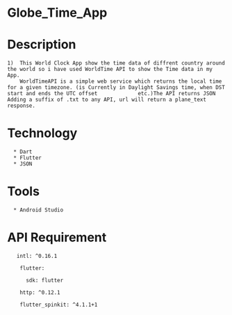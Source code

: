 # Globe_Time_App

# Description
    
    1)  This World Clock App show the time data of diffrent country around the world so i have used WorldTime API to show the Time data in my App.
        WorldTimeAPI is a simple web service which returns the local time for a given timezone. (is Currently in Daylight Savings time, when DST start and ends the UTC offset             etc.)The API returns JSON Adding a suffix of .txt to any API, url will return a plane_text response.
    
 # Technology
 
      * Dart
      * Flutter
      * JSON
      
 # Tools
 
      * Android Studio
 
 
 # API Requirement
 
       intl: ^0.16.1
       
        flutter:
        
          sdk: flutter
          
        http: ^0.12.1
        
        flutter_spinkit: ^4.1.1+1
      
 

